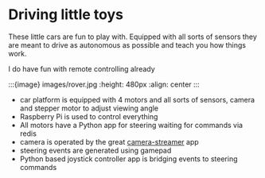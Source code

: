 # Driving little toys

These little cars are fun to play with. Equipped with all sorts of sensors they are meant to drive as autonomous as possible and teach you how things work.

I do have fun with remote controlling already

:::{image} images/rover.jpg
:height: 480px
:align: center
:::

- car platform is equipped with 4 motors and all sorts of sensors, camera and stepper motor to adjust viewing angle
- Raspberry Pi is used to control everything
- All motors have a Python app for steering waiting for commands via redis
- camera is operated by the great [camera-streamer](https://github.com/ayufan/camera-streamer) app
- steering events are generated using gamepad
- Python based joystick controller app is bridging events to steering commands
